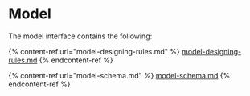 # Model

The model interface contains the following:

{% content-ref url="model-designing-rules.md" %}
[model-designing-rules.md](model-designing-rules.md)
{% endcontent-ref %}

{% content-ref url="model-schema.md" %}
[model-schema.md](model-schema.md)
{% endcontent-ref %}
